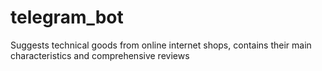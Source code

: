 # telegram_bot
Suggests technical goods from online internet shops, contains their main characteristics and comprehensive reviews 
